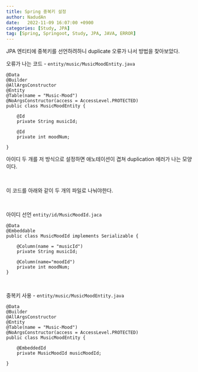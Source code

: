 ```yaml
---
title: Spring 중복키 설정
author: NadudAn
date:   2022-11-09 16:07:00 +0900
categories: [Study, JPA]
tag: [Spring, Springoot, Study, JPA, JAVA, ERROR]
---
```


JPA 엔티티에 중복키를 선언하려하니 duplicate 오류가 나서 방법을 찾아보았다.

오류가 나는 코드 - `entity/music/MusicMoodEntity.java`

```
@Data
@Builder
@AllArgsConstructor
@Entity
@Table(name = "Music-Mood")
@NoArgsConstructor(access = AccessLevel.PROTECTED)
public class MusicMoodEntity {

    @Id
    private String musicId;

    @Id
    private int moodNum;

}

```

아이디 두 개를 저 방식으로 설정하면 애노테이션이 겹쳐 duplication 에러가 나는 모양이다.

<br>

이 코드를 아래와 같이 두 개의 파일로 나눠야한다.

<br>

아이디 선언 `entity/id/MusicMoodId.jaca`

```
@Data
@Embeddable
public class MusicMoodId implements Serializable {

    @Column(name = "musicId")
    private String musicId;

    @Column(name="moodId")
    private int moodNum;
}
```

<br>

중복키 사용 - `entity/music/MusicMoodEntity.java`

```
@Data
@Builder
@AllArgsConstructor
@Entity
@Table(name = "Music-Mood")
@NoArgsConstructor(access = AccessLevel.PROTECTED)
public class MusicMoodEntity {

    @EmbeddedId
    private MusicMoodId musicMoodId;

}
```